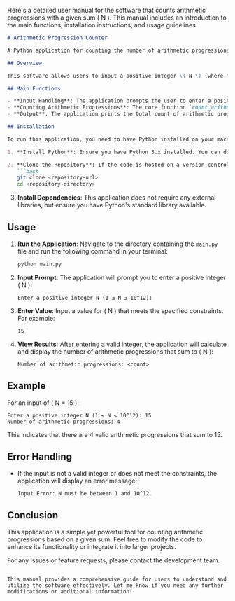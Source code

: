 Here's a detailed user manual for the software that counts arithmetic progressions with a given sum \( N \). This manual includes an introduction to the main functions, installation instructions, and usage guidelines.

```markdown
# Arithmetic Progression Counter

A Python application for counting the number of arithmetic progressions that sum to a given integer \( N \).

## Overview

This software allows users to input a positive integer \( N \) (where \( 1 \leq N \leq 10^{12} \)) and calculates how many valid arithmetic progressions can be formed that sum to \( N \). An arithmetic progression is a sequence of numbers in which the difference between consecutive terms is constant.

## Main Functions

- **Input Handling**: The application prompts the user to enter a positive integer \( N \).
- **Counting Arithmetic Progressions**: The core function `count_arithmetic_progressions(N: int) -> int` computes the number of valid arithmetic progressions that sum to \( N \).
- **Output**: The application prints the total count of arithmetic progressions found.

## Installation

To run this application, you need to have Python installed on your machine. Follow these steps to set up the environment:

1. **Install Python**: Ensure you have Python 3.x installed. You can download it from [python.org](https://www.python.org/downloads/).

2. **Clone the Repository**: If the code is hosted on a version control system like Git, clone the repository:
   ```bash
   git clone <repository-url>
   cd <repository-directory>
   ```

3. **Install Dependencies**: This application does not require any external libraries, but ensure you have Python's standard library available.

## Usage

1. **Run the Application**: Navigate to the directory containing the `main.py` file and run the following command in your terminal:
   ```bash
   python main.py
   ```

2. **Input Prompt**: The application will prompt you to enter a positive integer \( N \):
   ```
   Enter a positive integer N (1 ≤ N ≤ 10^12):
   ```

3. **Enter Value**: Input a value for \( N \) that meets the specified constraints. For example:
   ```
   15
   ```

4. **View Results**: After entering a valid integer, the application will calculate and display the number of arithmetic progressions that sum to \( N \):
   ```
   Number of arithmetic progressions: <count>
   ```

## Example

For an input of \( N = 15 \):
```
Enter a positive integer N (1 ≤ N ≤ 10^12): 15
Number of arithmetic progressions: 4
```

This indicates that there are 4 valid arithmetic progressions that sum to 15.

## Error Handling

- If the input is not a valid integer or does not meet the constraints, the application will display an error message:
  ```
  Input Error: N must be between 1 and 10^12.
  ```

## Conclusion

This application is a simple yet powerful tool for counting arithmetic progressions based on a given sum. Feel free to modify the code to enhance its functionality or integrate it into larger projects.

For any issues or feature requests, please contact the development team.
```

This manual provides a comprehensive guide for users to understand and utilize the software effectively. Let me know if you need any further modifications or additional information!